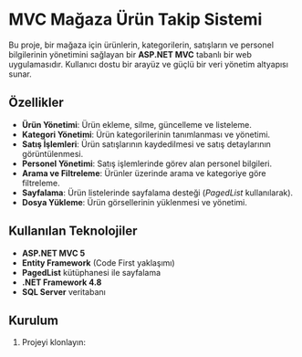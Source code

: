# MVC Mağaza Ürün Takip Sistemi

Bu proje, bir mağaza için ürünlerin, kategorilerin, satışların ve personel bilgilerinin yönetimini sağlayan bir **ASP.NET MVC** tabanlı bir web uygulamasıdır. Kullanıcı dostu bir arayüz ve güçlü bir veri yönetim altyapısı sunar.

## Özellikler
- **Ürün Yönetimi**: Ürün ekleme, silme, güncelleme ve listeleme.
- **Kategori Yönetimi**: Ürün kategorilerinin tanımlanması ve yönetimi.
- **Satış İşlemleri**: Ürün satışlarının kaydedilmesi ve satış detaylarının görüntülenmesi.
- **Personel Yönetimi**: Satış işlemlerinde görev alan personel bilgileri.
- **Arama ve Filtreleme**: Ürünler üzerinde arama ve kategoriye göre filtreleme.
- **Sayfalama**: Ürün listelerinde sayfalama desteği (_PagedList_ kullanılarak).
- **Dosya Yükleme**: Ürün görsellerinin yüklenmesi ve yönetimi.

## Kullanılan Teknolojiler
- **ASP.NET MVC 5**
- **Entity Framework** (Code First yaklaşımı)
- **PagedList** kütüphanesi ile sayfalama
- **.NET Framework 4.8**
- **SQL Server** veritabanı

## Kurulum
1. Projeyi klonlayın:
